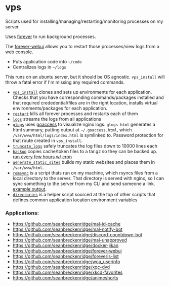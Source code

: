 # vps

Scripts used for installing/managing/restarting/monitoring processes on my server.

Uses [forever](https://github.com/foreversd/forever) to run background processes.

The [forever-webui](https://github.com/seanbreckenridge/forever-webui) allows you to restart those processes/view logs from a web console.

* Puts application code into `~/code`
* Centralizes logs in `~/logs`

This runs on an ubuntu server, but it should be OS agnostic. `vps_install` will throw a fatal error if I'm missing any required commands.

* [`vps_install`](./vps_install) clones and sets up environments for each application. Checks that you have corresponding commands/packages installed and that required crededential/files are in the right location, installs virtual environments/packages for each application.
* [`restart`](./restart) kills all forever processes and restarts each of them
* [`logs`](./logs) streams the logs from all applications
* [`glogs`](./glogs) uses [goaccess](https://goaccess.io/) to visualize nginx logs. `glogs html` generates a html summary, putting output at `~/.goaccess.html`, which `/var/www/html/logs/index.html` is symlinked to. Password protection for that route created in `vps_install`.
* [`truncate_logs`](./truncate_logs) safely truncates the log files down to 10000 lines each
* [`backup`](./backup) copies cache/token files to a tar.gz so they can be backed up. [run every few hours w/ cron](https://gist.github.com/seanbreckenridge/191556c41f0ebd86e7dbec8a8e929fbf)
* [`generate_static_sites`](./generate_static_sites) builds my static websites and places them in `/var/www/html`.
* [`remsync`](./remsync) is a script thats run on my machine, which rsyncs files from a local directory to the server. That directory is served with nginx, so I can sync something to the server from my CLI and send someone a link. [example output](https://gist.github.com/seanbreckenridge/2b11729859d248069a0eabf2e91e2800).
* [`directories`](./directories) is a helper script sourced at the top of other scripts that defines common application location environment variables

### Applications:

- https://github.com/seanbreckenridge/mal-id-cache
- https://github.com/seanbreckenridge/mal-notify-bot
- https://github.com/seanbreckenridge/discord-countdown-bot
- https://github.com/seanbreckenridge/mal-unapproved
- https://github.com/seanbreckenridge/docker-jikan
- https://github.com/seanbreckenridge/forever-webui
- https://github.com/seanbreckenridge/foreverjs-list
- https://github.com/seanbreckenridge/wca_userinfo
- https://github.com/seanbreckenridge/xqc-dvd
- https://github.com/seanbreckenridge/xkcd-favorites
- https://github.com/seanbreckenridge/animeshorts
